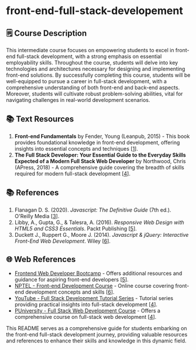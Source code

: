 # front-end-full-stack-developement
## 🗒️ Course Description

This intermediate course focuses on empowering students to excel in front-end full-stack development, with a strong emphasis on essential employability skills. Throughout the course, students will delve into key technologies and architectures necessary for designing and implementing front-end solutions. By successfully completing this course, students will be well-equipped to pursue a career in full-stack development, with a comprehensive understanding of both front-end and back-end aspects. Moreover, students will cultivate robust problem-solving abilities, vital for navigating challenges in real-world development scenarios.

## 📚 Text Resources
1. **Front-end Fundamentals** by Fender, Young (Leanpub, 2015) - This book provides foundational knowledge in front-end development, offering insights into essential concepts and techniques [[1](https://www.upgrad.com/blog/skills-to-become-a-full-stack-developer/)].
2. **The Full Stack Developer: Your Essential Guide to the Everyday Skills Expected of a Modern Full Stack Web Developer** by Northwood, Chris (APress, 2018) - A comprehensive guide covering the breadth of skills required for modern full-stack development [[4](https://bootcamp.cvn.columbia.edu/blog/what-is-a-full-stack-developer/)].

## 📚 References
1. Flanagan D. S. (2020). *Javascript: The Definitive Guide* (7th ed.). O'Reilly Media [[3](https://in.indeed.com/career-advice/finding-a-job/how-to-become-full-stack-web-developer)].
2. Libby, A., Gupta, G., & Talesra, A. (2016). *Responsive Web Design with HTML5 and CSS3 Essentials*. Packt Publishing [[5](https://www.interviewbit.com/blog/front-end-developer-skills/)].
3. Duckett J., Ruppert G., Moore J. (2014). *Javascript & jQuery: Interactive Front-End Web Development*. Wiley [[6](https://skillcrush.com/blog/skills-to-become-a-front-end-developer/)].

## 🌐 Web References
- [Frontend Web Developer Bootcamp](https://www.freecodecamp.org/news/frontend-web-developer-bootcamp/) - Offers additional resources and guidance for aspiring front-end developers [[5](https://www.interviewbit.com/blog/front-end-developer-skills/)].
- [NPTEL - Front-end Development Course](https://nptel.ac.in/courses/106102064) - Online course covering front-end development concepts and skills [[6](https://skillcrush.com/blog/skills-to-become-a-front-end-developer/)].
- [YouTube - Full Stack Development Tutorial Series](https://www.youtube.com/watch?v=JGNTYXkVCVY&list=PLd3UqWTnYXOkTSBCBNyyhxo_jxlY_uTWA&index=2) - Tutorial series providing practical insights into full-stack development [[4](https://bootcamp.cvn.columbia.edu/blog/what-is-a-full-stack-developer/)].
- [PUniversity - Full Stack Web Development Course](https://puniversity.informaticsglobal.com:2229/login.aspx?direct=true&db=nlebk&AN=2233842&site=ehost-live) - Offers a comprehensive course on full-stack web development [[4](https://bootcamp.cvn.columbia.edu/blog/what-is-a-full-stack-developer/)].

This README serves as a comprehensive guide for students embarking on the front-end full-stack development journey, providing valuable resources and references to enhance their skills and knowledge in this dynamic field.
